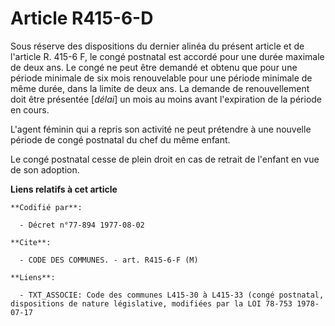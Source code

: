 # Article R415-6-D

Sous réserve des dispositions du dernier alinéa du présent article et de l'article R. 415-6 F, le congé postnatal est accordé
pour une durée maximale de deux ans. Le congé ne peut être demandé et obtenu que pour une période minimale de six mois
renouvelable pour une période minimale de même durée, dans la limite de deux ans. La demande de renouvellement doit être
présentée [*délai*] un mois au moins avant l'expiration de la période en cours.

L'agent féminin qui a repris son activité ne peut prétendre à une nouvelle période de congé postnatal du chef du même enfant.

Le congé postnatal cesse de plein droit en cas de retrait de l'enfant en vue de son adoption.

**Liens relatifs à cet article**

	**Codifié par**:

	  - Décret n°77-894 1977-08-02

	**Cite**:

	  - CODE DES COMMUNES. - art. R415-6-F (M)

	**Liens**:

	  - TXT_ASSOCIE: Code des communes L415-30 à L415-33 (congé postnatal, dispositions de nature législative, modifiées par la LOI 78-753 1978-07-17
